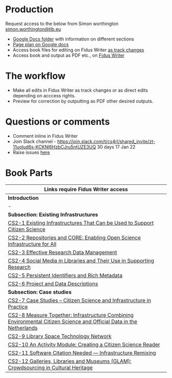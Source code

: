 # Production

Request access to the below from Simon worthington simon.worthington@tib.eu

 * [Google Docs folder](https://drive.google.com/drive/folders/13L3I9Xh4JnJ2qZhKNkd2kvwIPT9XDols) with information on different sections
 * [Page plan on Google docs](https://docs.google.com/spreadsheets/d/1cPhzMjs3otETY_jHPOa43TWs4IaGgIllmHa1SpcGsVY/edit#gid=0)
 * Access book files for editing on Fidus Writer [as track changes](https://write.handbuch.io/)
 * Access book and output as PDF etc., on [Fidus Writer](https://write.handbuch.io/)

# The workflow

 * Make all edits in Fidus Writer as track changes or as direct edits depending on acccess rights.
 * Preview for correction by outputting as PDF other desired outputs.

# Questions or comments
    
 * Comment inline in Fidus Writer
 * Join Slack channel - https://join.slack.com/t/cs4rl/shared_invite/zt-11uolud6s-KCKNl6HzbCJru5ntUZE3UQ 30 days 17 Jan 22
 * Raise issues [here](https://github.com/orgs/cs4rl/projects/1) 

# Book Parts

| Links require Fidus Writer access                                                                                                                                            |
|---------------------------------------------------------------------------------------------------------------------------------------------------------------|
| **Introduction**                                                                                                                                              |
| \-                                                                                                                                                            |
| **Subsection: Existing Infrastructures**                                                                                                                      |
| [CS2-1 Existing Infrastructures That Can be Used to Support Citizen Science](https://write.handbuch.io/document/453)                                          |
| [CS2-2 Repositories and CORE: Enabling Open Science Infrastructure for All](https://write.handbuch.io/document/454)                                           |
| [CS2-3 Effective Research Data Management](https://write.handbuch.io/document/457)                                                                            |
| [CS2-4 Social Media in Libraries and Their Use in Supporting Research](https://write.handbuch.io/document/458)                                                |
| [CS2-5 Persistent Identifiers and Rich Metadata](https://write.handbuch.io/document/459)                                                                      |
| [CS2-6 Project and Data Descriptions](https://write.handbuch.io/document/460)                                                                                 |
| **Subsection: Case studies**                                                                                                                                  |
| [CS2-7 Case Studies – Citizen Science and Infrastructure in Practice](https://write.handbuch.io/document/462)                                                 |
| [CS2-8 Measure Together: Infrastructure Combining Environmental Citizen Science and Official Data in the Netherlands](https://write.handbuch.io/document/463) |
| [CS2-9 Library Space Technology Network](https://write.handbuch.io/document/465)                                                                              |
| [CS2-10 An Activity Module: Creating a Citizen Science Reader](https://write.handbuch.io/document/466)                                                        |
| [CS2-11 Software Citation Needed — Infrastructure Remixing](https://write.handbuch.io/document/467)                                                           |
| [CS2-12 Galleries, Libraries and Museums (GLAM): Crowdsourcing in Cultural Heritage](https://write.handbuch.io/document/468)                                  |
